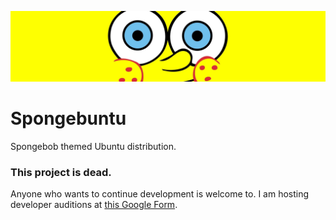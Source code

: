 ![Banner](https://github.com/sykeben/Spongebuntu/raw/master/Banner.jpg)
# Spongebuntu
Spongebob themed Ubuntu distribution.

### This project is dead.
Anyone who wants to continue development is welcome to. I am hosting developer auditions at [this Google Form](https://docs.google.com/forms/d/e/1FAIpQLSdzt00CnayW0UtnKyAeBBWtQ_FVEkEqFYSvOtIKEfhMQPVTeg/viewform?usp=sf_link).
